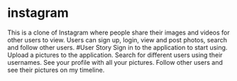 # instagram
This is a clone of Instagram where people share their images and videos for other users to view. Users can sign up, login, view and post photos, search and follow other users.
#User Story
Sign in to the application to start using.
Upload a pictures to the application.
Search for different users using their usernames.
See your profile with all your pictures.
Follow other users and see their pictures on my timeline.
